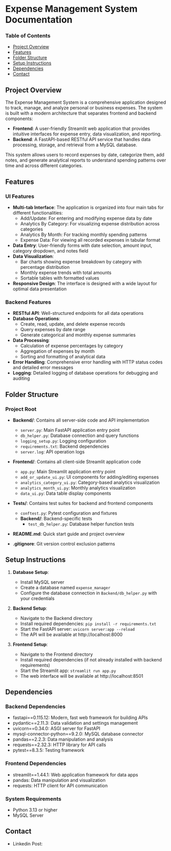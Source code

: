 # Expense Management System Documentation

### Table of Contents

* [Project Overview](#project-overview)
* [Features](#features)
* [Folder Structure](#folder-structure)
* [Setup Instructions](#setup-instructions)
* [Dependencies](#dependencies)
* [Contact](#contact)

## Project Overview

The Expense Management System is a comprehensive application designed to track, manage, and analyze personal or business expenses. The system is built with a modern architecture that separates frontend and backend components:

- **Frontend**: A user-friendly Streamlit web application that provides intuitive interfaces for expense entry, data visualization, and reporting.
- **Backend**: A FastAPI-based RESTful API service that handles data processing, storage, and retrieval from a MySQL database.

This system allows users to record expenses by date, categorize them, add notes, and generate analytical reports to understand spending patterns over time and across different categories.

## Features

### UI Features

- **Multi-tab Interface**: The application is organized into four main tabs for different functionalities:
  - Add/Update: For entering and modifying expense data by date
  - Analytics By Category: For visualizing expense distribution across categories
  - Analytics By Month: For tracking monthly spending patterns
  - Expense Data: For viewing all recorded expenses in tabular format
- **Data Entry**: User-friendly forms with date selection, amount input, category dropdown, and notes field
- **Data Visualization**: 
  - Bar charts showing expense breakdown by category with percentage distribution
  - Monthly expense trends with total amounts
  - Sortable tables with formatted values
- **Responsive Design**: The interface is designed with a wide layout for optimal data presentation

### Backend Features

- **RESTful API**: Well-structured endpoints for all data operations
- **Database Operations**:
  - Create, read, update, and delete expense records
  - Query expenses by date range
  - Generate categorical and monthly expense summaries
- **Data Processing**:
  - Calculation of expense percentages by category
  - Aggregation of expenses by month
  - Sorting and formatting of analytical data
- **Error Handling**: Comprehensive error handling with HTTP status codes and detailed error messages
- **Logging**: Detailed logging of database operations for debugging and auditing

## Folder Structure

### Project Root
- **Backend/**: Contains all server-side code and API implementation
  - `server.py`: Main FastAPI application entry point
  - `db_helper.py`: Database connection and query functions
  - `logging_setup.py`: Logging configuration
  - `requirements.txt`: Backend dependencies
  - `server.log`: API operation logs

- **Frontend/**: Contains all client-side Streamlit application code
  - `app.py`: Main Streamlit application entry point
  - `add_or_update_ui.py`: UI components for adding/editing expenses
  - `analytics_category_ui.py`: Category-based analytics visualization
  - `analytics_month_ui.py`: Monthly analytics visualization
  - `data_ui.py`: Data table display components

- **Tests/**: Contains test suites for backend and frontend components
  - `conftest.py`: Pytest configuration and fixtures
  - **Backend/**: Backend-specific tests
    - `test_db_helper.py`: Database helper function tests
- **README.md**: Quick start guide and project overview
- **.gitignore**: Git version control exclusion patterns

## Setup Instructions

1. **Database Setup**:
   - Install MySQL server
   - Create a database named `expense_manager`
   - Configure the database connection in `Backend/db_helper.py` with your credentials

2. **Backend Setup**:
   - Navigate to the Backend directory
   - Install required dependencies: `pip install -r requirements.txt`
   - Start the FastAPI server: `uvicorn server:app --reload`
   - The API will be available at http://localhost:8000

3. **Frontend Setup**:
   - Navigate to the Frontend directory
   - Install required dependencies (if not already installed with backend requirements)
   - Start the Streamlit app: `streamlit run app.py`
   - The web interface will be available at http://localhost:8501

## Dependencies

### Backend Dependencies
- fastapi==0.115.12: Modern, fast web framework for building APIs
- pydantic==2.11.3: Data validation and settings management
- uvicorn==0.34.0: ASGI server for FastAPI
- mysql-connector-python==9.2.0: MySQL database connector
- pandas==2.2.3: Data manipulation and analysis
- requests==2.32.3: HTTP library for API calls
- pytest==8.3.5: Testing framework

### Frontend Dependencies
- streamlit==1.44.1: Web application framework for data apps
- pandas: Data manipulation and visualization
- requests: HTTP client for API communication

### System Requirements
- Python 3.13 or higher
- MySQL Server

## Contact

- Linkedin Post: 
